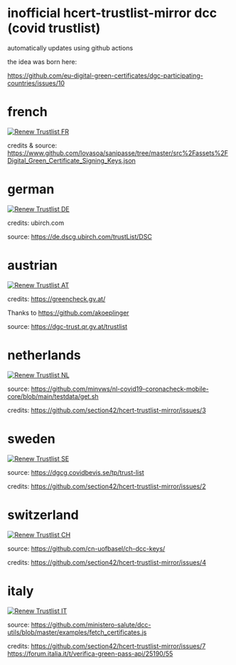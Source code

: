 # inofficial hcert-trustlist-mirror dcc (covid trustlist)

automatically updates using github actions

the idea was born here:

https://github.com/eu-digital-green-certificates/dgc-participating-countries/issues/10

# french
[![Renew Trustlist FR](https://github.com/section42/hcert-trustlist-mirror/actions/workflows/trustlist-FR.yml/badge.svg)](https://github.com/section42/hcert-trustlist-mirror/actions/workflows/trustlist-FR.yml)

credits & source:
https://www.github.com/lovasoa/sanipasse/tree/master/src%2Fassets%2FDigital_Green_Certificate_Signing_Keys.json

# german
[![Renew Trustlist DE](https://github.com/section42/hcert-trustlist-mirror/actions/workflows/trustlist-DE.yml/badge.svg)](https://github.com/section42/hcert-trustlist-mirror/actions/workflows/trustlist-DE.yml)

credits: 
ubirch.com

source: 
https://de.dscg.ubirch.com/trustList/DSC

# austrian
[![Renew Trustlist AT](https://github.com/section42/hcert-trustlist-mirror/actions/workflows/trustlist-AT.yml/badge.svg)](https://github.com/section42/hcert-trustlist-mirror/actions/workflows/trustlist-AT.yml)

credits:
https://greencheck.gv.at/

Thanks to https://github.com/akoeplinger

source:
https://dgc-trust.qr.gv.at/trustlist

# netherlands
[![Renew Trustlist NL](https://github.com/section42/hcert-trustlist-mirror/actions/workflows/trustlist-NL.yml/badge.svg)](https://github.com/section42/hcert-trustlist-mirror/actions/workflows/trustlist-NL.yml)

source:
https://github.com/minvws/nl-covid19-coronacheck-mobile-core/blob/main/testdata/get.sh

credits:
https://github.com/section42/hcert-trustlist-mirror/issues/3

# sweden
[![Renew Trustlist SE](https://github.com/section42/hcert-trustlist-mirror/actions/workflows/trustlist-SE.yml/badge.svg)](https://github.com/section42/hcert-trustlist-mirror/actions/workflows/trustlist-SE.yml)

source:
https://dgcg.covidbevis.se/tp/trust-list

credits:
https://github.com/section42/hcert-trustlist-mirror/issues/2

# switzerland
[![Renew Trustlist CH](https://github.com/section42/hcert-trustlist-mirror/actions/workflows/trustlist-CH.yml/badge.svg)](https://github.com/section42/hcert-trustlist-mirror/actions/workflows/trustlist-CH.yml)

source:
https://github.com/cn-uofbasel/ch-dcc-keys/

credits:
https://github.com/section42/hcert-trustlist-mirror/issues/4

# italy
[![Renew Trustlist IT](https://github.com/section42/hcert-trustlist-mirror/actions/workflows/trustlist-IT.yml/badge.svg)](https://github.com/section42/hcert-trustlist-mirror/actions/workflows/trustlist-IT.yml)

source:
https://github.com/ministero-salute/dcc-utils/blob/master/examples/fetch_certificates.js

credits:
https://github.com/section42/hcert-trustlist-mirror/issues/7
https://forum.italia.it/t/verifica-green-pass-api/25190/55
